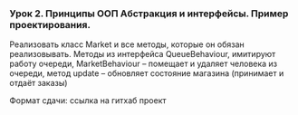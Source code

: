 ### Урок 2. Принципы ООП Абстракция и интерфейсы. Пример проектирования.

Реализовать класс Market и все методы, которые он обязан реализовывать.
Методы из интерфейса QueueBehaviour, имитируют работу очереди, 
MarketBehaviour – помещает и удаляет человека из очереди, 
метод update – обновляет состояние магазина (принимает и отдаёт заказы)

Формат сдачи: ссылка на гитхаб проект